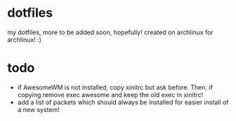 dotfiles
==========

my dotfiles, more to be added soon, hopefully!
created on archlinux for archlinux! :)

todo
=====

- if AwesomeWM is not installed, copy xinitrc but ask before. Then, if copying remove exec awesome and keep the old exec in xinitrc!
- add a list of packets which should always be installed for easier install of a new system!
